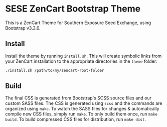 # SESE ZenCart Bootstrap Theme

This is a ZenCart Theme for Southern Exposure Seed Exchange, using Bootstrap
v3.3.6.

## Install

Install the theme by running `install.sh`. This will create symbolic links from
your ZenCart installation to the appropriate directories in the `theme` folder:

```bash
./install.sh /path/to/my/zencart-root-folder
```

## Build

The final CSS is generated from Bootstrap's SCSS source files and our custom
SASS files. The CSS is generated using `scss` and the commands are organized
using `make`. To watch the SASS files for changes & automatically compile new
CSS files, simply run `make`. To only build them once, run `make build`. To
build compressed CSS files for distribution, run `make dist`.
